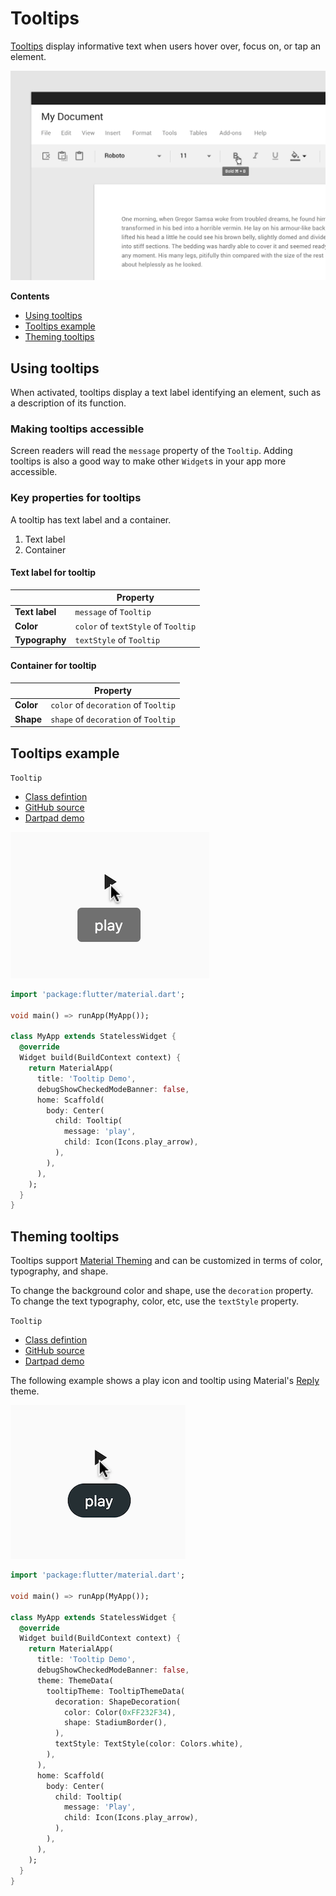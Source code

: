 <!--docs:
title: "Tooltips"
layout: detail
section: components
excerpt: "Tooltips display informative text when users hover over, focus on, or tap an element."
iconId: slider
path: /catalog/Tooltips/
-->

# Tooltips

[Tooltips](https://material.io/components/tooltips) display informative text when users hover over, focus on, or tap an element.

![Tooltip for "Bold" in a text editor menu](assets/tooltips/Tooltips_hero.png)

**Contents**

- [Using tooltips](#using-tooltips)
- [Tooltips example](#tooltips-example)
- [Theming tooltips](#theming-tooltips)

## Using tooltips

When activated, tooltips display a text label identifying an element, such as a description of its function.

### Making tooltips accessible

Screen readers will read the `message` property of the `Tooltip`. Adding tooltips is also a good way to make other `Widget`s in your app more accessible.

### Key properties for tooltips

A tooltip has text label and a container.

1. Text label
1. Container

#### Text label for tooltip

| &nbsp; | Property |
| --- | --- |
| **Text label** | `message` of `Tooltip` |
| **Color** | `color` of `textStyle` of `Tooltip` |
| **Typography** | `textStyle` of `Tooltip` |

#### Container for tooltip

| &nbsp; | Property |
| --- | --- |
| **Color** | `color`  of `decoration` of `Tooltip`|
| **Shape** | `shape` of `decoration` of `Tooltip` |

## Tooltips example

`Tooltip`
- [Class defintion](https://api.flutter.dev/flutter/material/Tooltip-class.html)
- [GitHub source](https://github.com/flutter/flutter/blob/master/packages/flutter/lib/src/material/tooltip.dart)
- [Dartpad demo](https://dartpad.dev/embed-flutter.html?gh_owner=material-components&gh_repo=material-components-flutter&gh_path=docs/components/dartpad/tooltips/regular&gh_ref=develop)

![Tooltip for 'Play' icon with rounded corner shape, white text, and dark grey background](assets/tooltips/tooltip_demo.png)

```dart
import 'package:flutter/material.dart';

void main() => runApp(MyApp());

class MyApp extends StatelessWidget {
  @override
  Widget build(BuildContext context) {
    return MaterialApp(
      title: 'Tooltip Demo',
      debugShowCheckedModeBanner: false,
      home: Scaffold(
        body: Center(
          child: Tooltip(
            message: 'play',
            child: Icon(Icons.play_arrow),
          ),
        ),
      ),
    );
  }
}
```

## Theming tooltips

Tooltips support [Material Theming](https://material.io/components/tooltips#theming) and can be customized in terms of color, typography, and shape.

To change the background color and shape, use the `decoration` property. To change the text typography, color, etc, use the `textStyle` property.

`Tooltip`
- [Class defintion](https://api.flutter.dev/flutter/material/Tooltip-class.html)
- [GitHub source](https://github.com/flutter/flutter/blob/master/packages/flutter/lib/src/material/tooltip.dart)
- [Dartpad demo](https://dartpad.dev/embed-flutter.html?gh_owner=material-components&gh_repo=material-components-flutter&gh_path=docs/components/dartpad/tooltips/theme&gh_ref=develop)

The following example shows a play icon and tooltip using Material's [Reply](https://material.io/design/material-studies/reply.html) theme.

![Tooltip for 'Play' icon with pill shape, white text and blue-grey background](assets/tooltips/tooltip_demo_theme.png)

```dart
import 'package:flutter/material.dart';

void main() => runApp(MyApp());

class MyApp extends StatelessWidget {
  @override
  Widget build(BuildContext context) {
    return MaterialApp(
      title: 'Tooltip Demo',
      debugShowCheckedModeBanner: false,
      theme: ThemeData(
        tooltipTheme: TooltipThemeData(
          decoration: ShapeDecoration(
            color: Color(0xFF232F34),
            shape: StadiumBorder(),
          ),
          textStyle: TextStyle(color: Colors.white),
        ),
      ),
      home: Scaffold(
        body: Center(
          child: Tooltip(
            message: 'Play',
            child: Icon(Icons.play_arrow),
          ),
        ),
      ),
    );
  }
}
```
